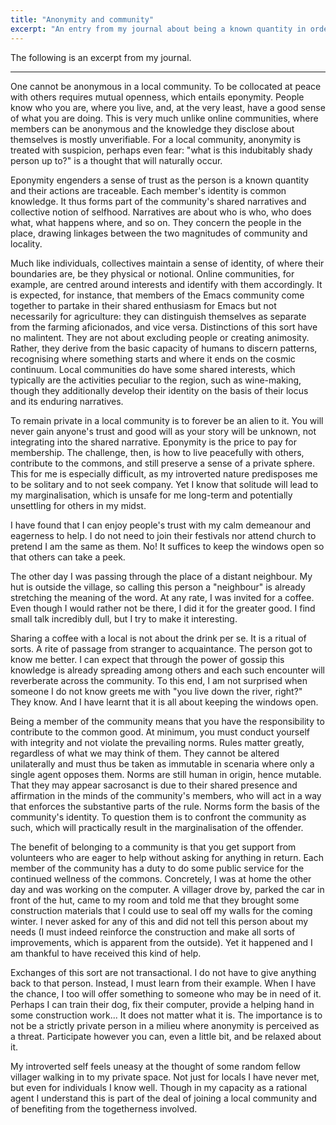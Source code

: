 ```yaml
---
title: "Anonymity and community"
excerpt: "An entry from my journal about being a known quantity in order to be a member of a local community."
---
```


The following is an excerpt from my journal.

* * *

One cannot be anonymous in a local community.  To be collocated at
peace with others requires mutual openness, which entails eponymity.
People know who you are, where you live, and, at the very least, have
a good sense of what you are doing.  This is very much unlike online
communities, where members can be anonymous and the knowledge they
disclose about themselves is mostly unverifiable.  For a local
community, anonymity is treated with suspicion, perhaps even fear:
"what is this indubitably shady person up to?" is a thought that will
naturally occur.

Eponymity engenders a sense of trust as the person is a known quantity
and their actions are traceable.  Each member's identity is common
knowledge.  It thus forms part of the community's shared narratives
and collective notion of selfhood.  Narratives are about who is who,
who does what, what happens where, and so on.  They concern the people
in the place, drawing linkages between the two magnitudes of community
and locality.

Much like individuals, collectives maintain a sense of identity, of
where their boundaries are, be they physical or notional.  Online
communities, for example, are centred around interests and identify
with them accordingly.  It is expected, for instance, that members of
the Emacs community come together to partake in their shared
enthusiasm for Emacs but not necessarily for agriculture: they can
distinguish themselves as separate from the farming aficionados, and
vice versa.  Distinctions of this sort have no malintent.  They are
not about excluding people or creating animosity.  Rather, they derive
from the basic capacity of humans to discern patterns, recognising
where something starts and where it ends on the cosmic continuum.
Local communities do have some shared interests, which typically are
the activities peculiar to the region, such as wine-making, though
they additionally develop their identity on the basis of their locus
and its enduring narratives.

To remain private in a local community is to forever be an alien to
it.  You will never gain anyone's trust and good will as your story
will be unknown, not integrating into the shared narrative.  Eponymity
is the price to pay for membership.  The challenge, then, is how to
live peacefully with others, contribute to the commons, and still
preserve a sense of a private sphere.  This for me is especially
difficult, as my introverted nature predisposes me to be solitary and
to not seek company.  Yet I know that solitude will lead to my
marginalisation, which is unsafe for me long-term and potentially
unsettling for others in my midst.

I have found that I can enjoy people's trust with my calm demeanour
and eagerness to help.  I do not need to join their festivals nor
attend church to pretend I am the same as them.  No!  It suffices to
keep the windows open so that others can take a peek.

The other day I was passing through the place of a distant neighbour.
My hut is outside the village, so calling this person a "neighbour" is
already stretching the meaning of the word.  At any rate, I was
invited for a coffee.  Even though I would rather not be there, I did
it for the greater good.  I find small talk incredibly dull, but I try
to make it interesting.

Sharing a coffee with a local is not about the drink per se.  It is a
ritual of sorts.  A rite of passage from stranger to acquaintance.
The person got to know me better.  I can expect that through the power
of gossip this knowledge is already spreading among others and each
such encounter will reverberate across the community.  To this end, I
am not surprised when someone I do not know greets me with "you live
down the river, right?"  They know.  And I have learnt that it is all
about keeping the windows open.

Being a member of the community means that you have the responsibility
to contribute to the common good.  At minimum, you must conduct
yourself with integrity and not violate the prevailing norms.  Rules
matter greatly, regardless of what we may think of them.  They cannot
be altered unilaterally and must thus be taken as immutable in
scenaria where only a single agent opposes them.  Norms are still
human in origin, hence mutable.  That they may appear sacrosanct is
due to their shared presence and affirmation in the minds of the
community's members, who will act in a way that enforces the
substantive parts of the rule.  Norms form the basis of the
community's identity.  To question them is to confront the community
as such, which will practically result in the marginalisation of the
offender.

The benefit of belonging to a community is that you get support from
volunteers who are eager to help without asking for anything in
return.  Each member of the community has a duty to do some public
service for the continued wellness of the commons.  Concretely, I was
at home the other day and was working on the computer.  A villager
drove by, parked the car in front of the hut, came to my room and told
me that they brought some construction materials that I could use to
seal off my walls for the coming winter.  I never asked for any of
this and did not tell this person about my needs (I must indeed
reinforce the construction and make all sorts of improvements, which
is apparent from the outside).  Yet it happened and I am thankful to
have received this kind of help.

Exchanges of this sort are not transactional.  I do not have to give
anything back to that person.  Instead, I must learn from their
example.  When I have the chance, I too will offer something to
someone who may be in need of it.  Perhaps I can train their dog, fix
their computer, provide a helping hand in some construction work...
It does not matter what it is.  The importance is to not be a strictly
private person in a milieu where anonymity is perceived as a threat.
Participate however you can, even a little bit, and be relaxed about
it.

My introverted self feels uneasy at the thought of some random fellow
villager walking in to my private space.  Not just for locals I have
never met, but even for individuals I know well.  Though in my
capacity as a rational agent I understand this is part of the deal of
joining a local community and of benefiting from the togetherness
involved.
